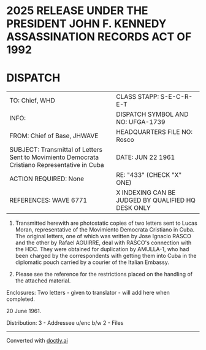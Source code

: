 # 2025 RELEASE UNDER THE PRESIDENT JOHN F. KENNEDY ASSASSINATION RECORDS ACT OF 1992

# DISPATCH

|                                                                                               |                                                    |
| --------------------------------------------------------------------------------------------- | -------------------------------------------------- |
| TO: Chief, WHD                                                                                | CLASS STAPP: S-E-C-R-E-T                           |
| INFO:                                                                                         | DISPATCH SYMBOL AND NO: UFGA-1739                  |
| FROM: Chief of Base, JHWAVE                                                                   | HEADQUARTERS FILE NO: Rosco                        |
| SUBJECT: Transmittal of Letters Sent to Movimiento Democrata Cristiano Representative in Cuba | DATE: JUN 22 1961                                  |
| ACTION REQUIRED: None                                                                         | RE: "433" (CHECK "X" ONE)                          |
| REFERENCES: WAVE 6771                                                                         | X INDEXING CAN BE JUDGED BY QUALIFIED HQ DESK ONLY |

1. Transmitted herewith are photostatic copies of two letters sent to Lucas Moran, representative of the Movimiento Democrata Cristiano in Cuba. The original letters, one of which was written by Jose Ignacio RASCO and the other by Rafael AGUIRRE, deal with RASCO's connection with the HDC. They were obtained for duplication by AMULLA-1, who had been charged by the correspondents with getting them into Cuba in the diplomatic pouch carried by a courier of the Italian Embassy.

2. Please see the reference for the restrictions placed on the handling of the attached material.

Enclosures:
Two letters - given to translator - will add here when completed.

20 June 1961.

Distribution:
3 - Addressee u/enc b/w
2 - Files


---
Converted with [doctly.ai](https://doctly.ai)